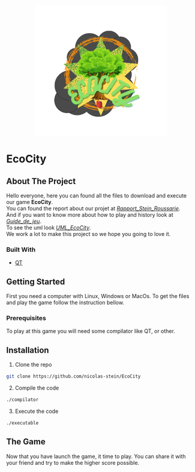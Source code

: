 <div align="center">
  <a href="https://github.com/nicolas-stein/EcoCity">
    <img src="logo.png" alt="Logo" width="350" height="350">
  </a>
</div>

# EcoCity
## About The Project
Hello everyone, here you can found all the files to download and execute our game **EcoCity**. <br />
You can found the report about our projet at [*Rapport_Stein_Roussarie*](https://github.com/nicolas-stein/EcoCity/Rapport_Stein_Roussarie.pdf). <br />
And if you want to know more about how to play and history look at [*Guide_de_jeu*](https://github.com/nicolas-stein/EcoCity/Guide_de_jeu.pdf). <br />
To see the uml look [*UML_EcoCity*](https://github.com/nicolas-stein/EcoCity/UML_EcoCity.png). <br />
We work a lot to make this project so we hope you going to love it. <br />

### Built With
- [QT](https://www.qt.io/ "QT")

## Getting Started
First you need a computer with Linux, Windows or MacOs. To get the files and play the game follow the instruction bellow.

### Prerequisites
To play at this game you will need some compilator like QT, or other.

## Installation
1. Clone the repo
  ```sh
  git clone https://github.com/nicolas-stein/EcoCity
  ```
 
2. Compile the code
```sh
./compilator
```

3. Execute the code
  ```sh
  ./executable
  ```

## The Game
Now that you have launch the game, it time to play. You can share it with your friend and try to make the higher score possible.


